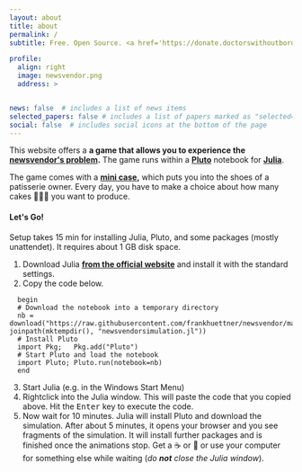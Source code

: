 ```yaml
---
layout: about
title: about
permalink: /
subtitle: Free. Open Source. <a href='https://donate.doctorswithoutborders.org/secure/donate'>Buy me a coffee ☕</a>

profile:
  align: right
  image: newsvendor.png
  address: >


news: false  # includes a list of news items
selected_papers: false # includes a list of papers marked as "selected={true}"
social: false  # includes social icons at the bottom of the page
---
```


This website offers a **a game that allows you to experience the [newsvendor's problem](https://en.wikipedia.org/wiki/Newsvendor_model).** The game runs within a **[Pluto](https://github.com/fonsp/Pluto.jl)** notebook for **[Julia](https://julialang.org)**.

The game comes with a **[mini case](https://github.com/frankhuettner/newsvendor/blob/main/scenarios/cheers_1_story.md),** which puts you into the shoes of a patisserie owner. Every day, you have to make a choice about how many cakes 🍰🍥🎂 you want to produce. 
     
#### Let's Go!
Setup takes 15 min for installing Julia, Pluto, and some packages (mostly unattendet). It requires about 1 GB disk space. 

1. Download Julia **[from the official website](https://julialang.org/downloads/)** and install it with the standard settings.
2. Copy the code below. 
```
  begin
  # Download the notebook into a temporary directory
  nb = download("https://raw.githubusercontent.com/frankhuettner/newsvendor/main/simulation/newsvendorsimulation.jl", joinpath(mktempdir(), "newsvendorsimulation.jl"))
  # Install Pluto
  import Pkg;	Pkg.add("Pluto")
  # Start Pluto and load the notebook
  import Pluto; Pluto.run(notebook=nb)
  end
 ```
3. Start Julia (e.g. in the Windows Start Menu)
4. Rightclick into the Julia window. This will paste the code that you copied above. Hit the <kbd>Enter</kbd> key to execute the code.
5. Now wait for 10 minutes. Julia will install Pluto and download the simulation. After about 5 minutes, it opens your browser and you see fragments of the simulation. It will install further packages and is finished once the animations stop. Get a ☕ or 🍵 or use your computer for something else while waiting (*do **not** close the Julia window*).
